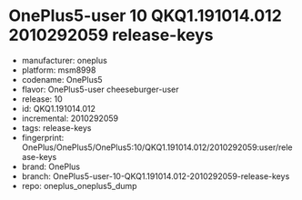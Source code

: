 # OnePlus5-user 10 QKQ1.191014.012 2010292059 release-keys
- manufacturer: oneplus
- platform: msm8998
- codename: OnePlus5
- flavor: OnePlus5-user
cheeseburger-user
- release: 10
- id: QKQ1.191014.012
- incremental: 2010292059
- tags: release-keys
- fingerprint: OnePlus/OnePlus5/OnePlus5:10/QKQ1.191014.012/2010292059:user/release-keys
- brand: OnePlus
- branch: OnePlus5-user-10-QKQ1.191014.012-2010292059-release-keys
- repo: oneplus_oneplus5_dump
